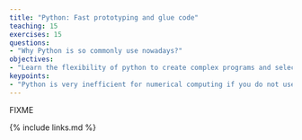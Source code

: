 ```yaml
---
title: "Python: Fast prototyping and glue code"
teaching: 15
exercises: 15
questions:
- "Why Python is so commonly use nowadays?"
objectives:
- "Learn the flexibility of python to create complex programs and selectively optimize them"
keypoints:
- "Python is very inefficient for numerical computing if you do not use numpy"
---
```

FIXME

{% include links.md %}
